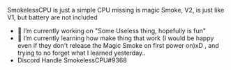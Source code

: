SmokelessCPU is just a simple CPU missing is magic Smoke, V2, is just like V1, but battery are not included


- 🔭 I’m currently working on "Some Useless thing, hopefully is fun"
- 🌱 I’m currently learning how make thing that work (I would be happy even if they don't release the Magic Smoke on first power on)xD , and trying to no forget what I learned yesterday..
 - Discord Handle SmokelessCPU#9368
